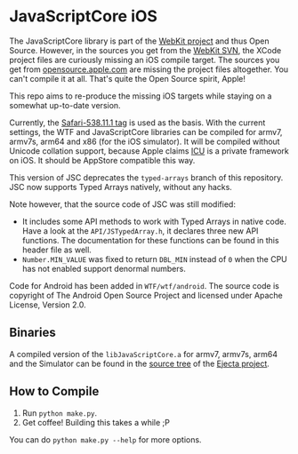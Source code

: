 # JavaScriptCore iOS

The JavaScriptCore library is part of the [WebKit project](http://www.webkit.org/) and thus Open Source. However, in the sources you get from the [WebKit SVN](https://svn.webkit.org/repository/webkit/trunk), the XCode project files are curiously missing an iOS compile target. The sources you get from [opensource.apple.com](http://opensource.apple.com/release/ios-601/) are missing the project files altogether. You can't compile it at all. That's quite the Open Source spirit, Apple!

This repo aims to re-produce the missing iOS targets while staying on a somewhat up-to-date version.

Currently, the [Safari-538.11.1 tag](https://svn.webkit.org/repository/webkit/tags/Safari-538.11.1/) is used as the basis. With the current settings, the WTF and JavaScriptCore libraries can be compiled for armv7, armv7s, arm64 and x86 (for the iOS simulator). It will be compiled without Unicode collation support, because Apple claims [ICU](http://site.icu-project.org/) is a private framework on iOS. It should be AppStore compatible this way.

This version of JSC deprecates the `typed-arrays` branch of this repository. JSC now supports Typed Arrays natively, without any hacks.

Note however, that the source code of JSC was still modified:

- It includes some API methods to work with Typed Arrays in native code. Have a look at the `API/JSTypedArray.h`, it declares three new API functions. The documentation for these functions can be found in this header file as well.
- `Number.MIN_VALUE` was fixed to return `DBL_MIN` instead of `0` when the CPU has not enabled support denormal numbers.

Code for Android has been added in `WTF/wtf/android`. The source code is copyright of The Android Open Source Project and licensed under Apache License, Version 2.0.

## Binaries

A compiled version of the `libJavaScriptCore.a` for armv7, armv7s, arm64 and the Simulator can be found in the [source tree](https://github.com/phoboslab/Ejecta/tree/master/Source/lib) of the [Ejecta project](https://github.com/phoboslab/Ejecta).

## How to Compile

1. Run `python make.py`.
2. Get coffee! Building this takes a while ;P

You can do `python make.py --help` for more options.
